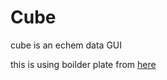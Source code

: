 # Cube
cube is an echem data GUI

this is using boilder plate from [here](https://github.com/bradtraversy/simple-electron-react.git)
